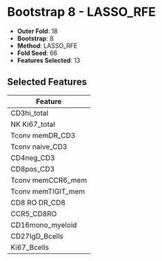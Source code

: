 # Bootstrap 8 - LASSO_RFE

- **Outer Fold**: 18
- **Bootstrap**: 8
- **Method**: LASSO_RFE
- **Fold Seed**: 66
- **Features Selected**: 13

## Selected Features

| Feature |
|---------|
| CD3hi_total |
| NK Ki67_total |
| Tconv memDR_CD3 |
| Tconv naive_CD3 |
| CD4neg_CD3 |
| CD8pos_CD3 |
| Tconv memCCR6_mem |
| Tconv memTIGIT_mem |
| CD8 RO DR_CD8 |
| CCR5_CD8RO |
| CD16mono_myeloid |
| CD27IgD_Bcells |
| Ki67_Bcells |
